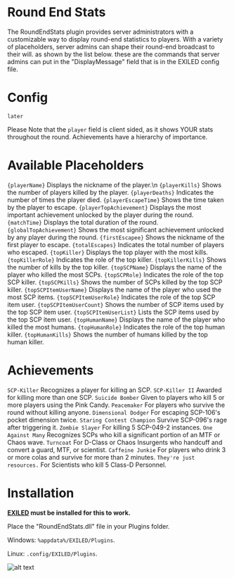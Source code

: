 # Round End Stats
The RoundEndStats plugin provides server administrators with a customizable way to display round-end statistics to players. With a variety of placeholders, server admins can shape their round-end broadcast to their will. as shown by the list below. these are the commands that server admins can put in the "DisplayMessage" field that is in the EXILED config file.

# Config
```
later
```

Please Note that the `player` field is client sided, as it shows YOUR stats throughout the round.
Achievements have a hierarchy of importance. 

# Available Placeholders 
`{playerName}` Displays the nickname of the player.\n
`{playerKills}` Shows the number of players killed by the player.
`{playerDeaths}` Indicates the number of times the player died.
`{playerEscapeTime}` Shows the time taken by the player to escape.
`{playerTopAchievement}` Displays the most important achievement unlocked by the player during the round.
`{matchTime}` Displays the total duration of the round.
`{globalTopAchievement}` Shows the most significant achievement unlocked by any player during the round.
`{firstEscapee}` Shows the nickname of the first player to escape.
`{totalEscapes}` Indicates the total number of players who escaped.
`{topKiller}` Displays the top player with the most kills.
`{topKillerRole}` Indicates the role of the top killer.
`{topKillerKills}` Shows the number of kills by the top killer.
`{topSCPName}` Displays the name of the player who killed the most SCPs.
`{topSCPRole}` Indicates the role of the top SCP killer.
`{topSCPKills}` Shows the number of SCPs killed by the top SCP killer.
`{topSCPItemUserName}` Displays the name of the player who used the most SCP items.
`{topSCPItemUserRole}` Indicates the role of the top SCP item user.
`{topSCPItemUserCount}` Shows the number of SCP items used by the top SCP item user.
`{topSCPItemUserList}` Lists the SCP items used by the top SCP item user.
`{topHumanName}` Displays the name of the player who killed the most humans.
`{topHumanRole}` Indicates the role of the top human killer.
`{topHumanKills}` Shows the number of humans killed by the top human killer.

# Achievements
`SCP-Killer` Recognizes a player for killing an SCP.
`SCP-Killer II` Awarded for killing more than one SCP.
`Suicide Bomber` Given to players who kill 5 or more players using the Pink Candy.
`Peacemaker` For players who survive the round without killing anyone.
`Dimensional Dodger` For escaping SCP-106's pocket dimension twice.
`Staring Contest Champion` Survive SCP-096's rage after triggering it.
`Zombie Slayer` For killing 5 SCP-049-2 instances.
`One Against Many` Recognizes SCPs who kill a significant portion of an MTF or Chaos wave.
`Turncoat` For D-Class or Chaos Insurgents who handcuff and convert a guard, MTF, or scientist.
`Caffeine Junkie` For players who drink 3 or more colas and survive for more than 2 minutes.
`They're just resources.` For Scientists who kill 5 Class-D Personnel.

# Installation
**[EXILED](https://github.com/Exiled-Team/EXILED) must be installed for this to work.**

Place the "RoundEndStats.dll" file in your Plugins folder.

Windows: ``%appdata%/EXILED/Plugins``.

Linux: ``.config/EXILED/Plugins``.

![alt text](https://i5.walmartimages.com/seo/Fresh-Cantaloupe-Each_fb4c18a5-9367-4770-b99f-7518c72db482.5609c32e87a3110b734aad048bf9fe35.jpeg)
